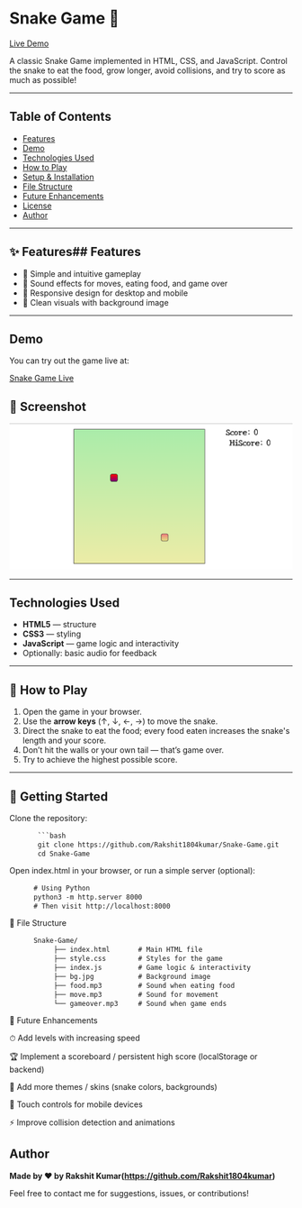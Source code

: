 # Snake Game 🐍

[Live Demo](https://rakshit1804kumar.github.io/Snake-Game/)  

A classic Snake Game implemented in HTML, CSS, and JavaScript. Control the snake to eat the food, grow longer, avoid collisions, and try to score as much as possible!

---

## Table of Contents

- [Features](#features)  
- [Demo](#demo)  
- [Technologies Used](#technologies-used)  
- [How to Play](#how-to-play)  
- [Setup & Installation](#setup--installation)  
- [File Structure](#file-structure)  
- [Future Enhancements](#future-enhancements)  
- [License](#license)  
- [Author](#author)  

---

## ✨ Features## Features

- 🐍 Simple and intuitive gameplay  
- 🎵 Sound effects for moves, eating food, and game over  
- 📱 Responsive design for desktop and mobile  
- 🎨 Clean visuals with background image  
 

---

## Demo

You can try out the game live at:

[Snake Game Live](https://rakshit1804kumar.github.io/Snake-Game/)

## 📸 Screenshot

![Snake Game Screenshot](https://github.com/Rakshit1804kumar/Snake-Game/blob/main/screenshot.png)


---

## Technologies Used

- **HTML5** — structure  
- **CSS3** — styling  
- **JavaScript** — game logic and interactivity  
- Optionally: basic audio for feedback  

---

##  🚀 How to Play

1. Open the game in your browser.  
2. Use the **arrow keys** (↑, ↓, ←, →) to move the snake.  
3. Direct the snake to eat the food; every food eaten increases the snake's length and your score.  
4. Don’t hit the walls or your own tail — that’s game over.  
5. Try to achieve the highest possible score.

---

 ## 🚀 Getting Started

Clone the repository:

           ```bash
           git clone https://github.com/Rakshit1804kumar/Snake-Game.git
           cd Snake-Game

Open index.html in your browser, or run a simple server (optional):
          
          # Using Python
          python3 -m http.server 8000
          # Then visit http://localhost:8000


📂 File Structure

          Snake-Game/
               ├── index.html       # Main HTML file
               ├── style.css        # Styles for the game
               ├── index.js         # Game logic & interactivity
               ├── bg.jpg           # Background image
               ├── food.mp3         # Sound when eating food
               ├── move.mp3         # Sound for movement
               └── gameover.mp3     # Sound when game ends
🔮 Future Enhancements

   ⏱ Add levels with increasing speed

  🏆 Implement a scoreboard / persistent high score (localStorage or backend)

  🎨 Add more themes / skins (snake colors, backgrounds)

  📱 Touch controls for mobile devices

  ⚡ Improve collision detection and animations 

  
## Author

**Made by ❤️ by Rakshit Kumar(https://github.com/Rakshit1804kumar)**  

Feel free to contact me for suggestions, issues, or contributions!

